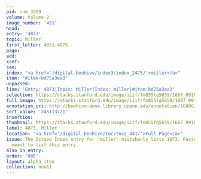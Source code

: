 ```yaml
---
pid: num_3569
volume: Volume 2
image_number: '451'
head:
entry: '4873'
topic: Miller
first_letter: 4851-4875
page:
add:
xref:
see:
index: "<a href='/digital-beehive/index3/index_2475/'>miller</a>"
item: "#item-bd75a3ea3"
unparsed:
line: 'Entry: 4873|Topic: Miller|Index: miller|#item-bd75a3ea3'
selection: https://stacks.stanford.edu/image/iiif/fm855tg5659/1607_0918/590,3721,2828,219/full/0/default.jpg
full_image: https://stacks.stanford.edu/image/iiif/fm855tg5659/1607_0918/full/full/0/default.jpg
annotation_uri: http://beehive-anno.library.upenn.edu/annotation/1680623362335
sort_value: '245113721'
insertion:
thumbnail: https://stacks.stanford.edu/image/iiif/fm855tg5659/1607_0918/590,3721,600,180/250,/0/default.jpg
label: 4873. Miller
location: "<a href='/digital-beehive/toc/toc2_441/'>Full Page</a>"
issue: The Octavo Index entry for "miller" mistakenly lists 1873. Pastorius likely
  meant to list this entry.
also_in_entry:
order: '085'
layout: alpha_item
collection: num11
---
```

